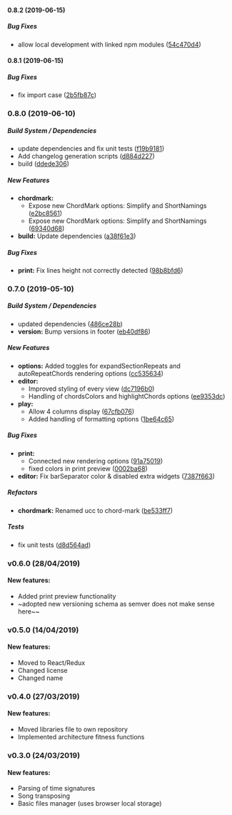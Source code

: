 #### 0.8.2 (2019-06-15)

##### Bug Fixes

*  allow local development with linked npm modules ([54c470d4](https://github.com/no-chris/chords-charts-studio/commit/54c470d476d73c1eee81557845d06ad7ea81b96f))

#### 0.8.1 (2019-06-15)

##### Bug Fixes

*  fix import case ([2b5fb87c](https://github.com/no-chris/chords-charts-studio/commit/2b5fb87c6ef988b259583c97e7a090283d9a6cbb))

### 0.8.0 (2019-06-10)

##### Build System / Dependencies

*  update dependencies and fix unit tests ([f19b9181](https://github.com/no-chris/chords-charts-studio/commit/f19b9181bedd280bf428cfaf8c130513040f53b6))
*  Add changelog generation scripts ([d884d227](https://github.com/no-chris/chords-charts-studio/commit/d884d227c27c505e98f1671421ca5b9a7f760787))
*  build ([ddede306](https://github.com/no-chris/chords-charts-studio/commit/ddede306656b565402f0d4783d45e035fbb1ca2f))

##### New Features

* **chordmark:**
  *  Expose new ChordMark options: Simplify and ShortNamings ([e2bc8561](https://github.com/no-chris/chords-charts-studio/commit/e2bc8561d4f1a29dec00e76ff7b10cc7ef580197))
  *  Expose new ChordMark options: Simplify and ShortNamings ([69340d68](https://github.com/no-chris/chords-charts-studio/commit/69340d68aa80e50672612037e5396a59a3820dce))
* **build:**  Update dependencies ([a38f61e3](https://github.com/no-chris/chords-charts-studio/commit/a38f61e305fbbb89ecdf6b37f7ac21177afe67e1))

##### Bug Fixes

* **print:**  Fix lines height not correctly detected ([98b8bfd6](https://github.com/no-chris/chords-charts-studio/commit/98b8bfd678e79f677196454c9ce2a29a6710400b))

### 0.7.0 (2019-05-10)

##### Build System / Dependencies

*  updated dependencies ([486ce28b](https://github.com/no-chris/chords-charts-studio/commit/486ce28bea84f73ce847cbb4f9a333c5a79c3b38))
* **version:**  Bump versions in footer ([eb40df86](https://github.com/no-chris/chords-charts-studio/commit/eb40df8630bdd6918ce77082335ba898ee9710cd))

##### New Features

* **options:**  Added toggles for expandSectionRepeats and autoRepeatChords rendering options ([cc535634](https://github.com/no-chris/chords-charts-studio/commit/cc535634106c85166aa85249eeb0e3caeddd3d69))
* **editor:**
  *  Improved styling of every view ([dc7196b0](https://github.com/no-chris/chords-charts-studio/commit/dc7196b06b20c3081ddfae3e94860ec38f713e29))
  *  Handling of chordsColors and highlightChords options ([ee9353dc](https://github.com/no-chris/chords-charts-studio/commit/ee9353dc9bff236c489b282c7cb241e5ea1a8d59))
* **play:**
  *  Allow 4 columns display ([67cfb076](https://github.com/no-chris/chords-charts-studio/commit/67cfb076bf5f4c4d5404a686498c01c91f58beb4))
  *  Added handling of formatting options ([1be64c65](https://github.com/no-chris/chords-charts-studio/commit/1be64c65ba295edd3713ea6ec6fd325179cdc4b7))

##### Bug Fixes

* **print:**
  *  Connected new rendering options ([91a75019](https://github.com/no-chris/chords-charts-studio/commit/91a75019502e5986b6227fbd79a3efc5bf6d32a6))
  *  fixed colors in print preview ([0002ba68](https://github.com/no-chris/chords-charts-studio/commit/0002ba68d28981e731c44d44a174cbdf606dc543))
* **editor:**  Fix barSeparator color & disabled extra widgets ([7387f663](https://github.com/no-chris/chords-charts-studio/commit/7387f6635e4efda3a46b92f7930ef6acf9aab29a))

##### Refactors

* **chordmark:**  Renamed ucc to chord-mark ([be533ff7](https://github.com/no-chris/chords-charts-studio/commit/be533ff752fc68b74a74d099a81739fc74c41f33))

##### Tests

*  fix unit tests ([d8d564ad](https://github.com/no-chris/chords-charts-studio/commit/d8d564ad1f5f7f7b66df9232f85676b8d339f437))

### v0.6.0 (28/04/2019)

#### New features:

- Added print preview functionality
- ~adopted new versioning schema as semver does not make sense here~~

### v0.5.0 (14/04/2019)

#### New features:

- Moved to React/Redux
- Changed license
- Changed name

### v0.4.0 (27/03/2019)

#### New features:

- Moved libraries file to own repository
- Implemented architecture fitness functions

### v0.3.0 (24/03/2019)

#### New features:

- Parsing of time signatures
- Song transposing
- Basic files manager (uses browser local storage)

